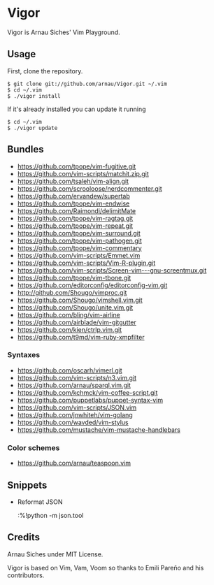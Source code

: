 # Vigor

Vigor is Arnau Siches' Vim Playground.

## Usage

First, clone the repository.

    $ git clone git://github.com/arnau/Vigor.git ~/.vim
    $ cd ~/.vim
    $ ./vigor install

If it's already installed you can update it running

    $ cd ~/.vim
    $ ./vigor update

## Bundles

* https://github.com/tpope/vim-fugitive.git
* https://github.com/vim-scripts/matchit.zip.git
* https://github.com/tsaleh/vim-align.git
* https://github.com/scrooloose/nerdcommenter.git
* https://github.com/ervandew/supertab
* https://github.com/tpope/vim-endwise
* https://github.com/Raimondi/delimitMate
* https://github.com/tpope/vim-ragtag.git
* https://github.com/tpope/vim-repeat.git
* https://github.com/tpope/vim-surround.git
* https://github.com/tpope/vim-pathogen.git
* https://github.com/tpope/vim-commentary
* https://github.com/vim-scripts/Emmet.vim
* https://github.com/vim-scripts/Vim-R-plugin.git
* https://github.com/vim-scripts/Screen-vim---gnu-screentmux.git
* https://github.com/tpope/vim-tbone.git
* https://github.com/editorconfig/editorconfig-vim.git
* http://github.com/Shougo/vimproc.git
* https://github.com/Shougo/vimshell.vim.git
* https://github.com/Shougo/unite.vim.git
* https://github.com/bling/vim-airline
* https://github.com/airblade/vim-gitgutter
* https://github.com/kien/ctrlp.vim.git
* https://github.com/t9md/vim-ruby-xmpfilter

### Syntaxes

* https://github.com/oscarh/vimerl.git
* https://github.com/vim-scripts/n3.vim.git
* https://github.com/arnau/sparql.vim.git
* https://github.com/kchmck/vim-coffee-script.git
* https://github.com/puppetlabs/puppet-syntax-vim
* https://github.com/vim-scripts/JSON.vim
* https://github.com/jnwhiteh/vim-golang
* https://github.com/wavded/vim-stylus
* https://github.com/mustache/vim-mustache-handlebars

### Color schemes

* https://github.com/arnau/teaspoon.vim

## Snippets

* Reformat JSON

    :%!python -m json.tool


## Credits

Arnau Siches under MIT License.

Vigor is based on Vim, Vam, Voom so thanks to Emili Pareño and his contributors.

